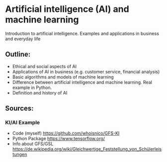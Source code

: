 # Artificial intelligence (AI) and machine learning
Introduction to artificial intelligence. Examples and applications in business and everyday life

## Outline:

- Ethical and social aspects of AI
- Applications of AI in business (e.g. customer service, financial analysis)
- Basic algorithms and models of machine learning
- Difference between artificial intelligence and machine learning. Real example in Python.
- Definition and history of AI

## Sources:

### KI/AI Example
- Code (myself)       https://github.com/whoisnico/GFS-KI
- Python Package      https://www.tensorflow.org/
- Info about GFS/GSL  https://de.wikipedia.org/wiki/Gleichwertige_Feststellung_von_Schülerleistungen
